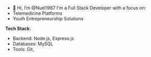 - 👋 Hi, I’m @Nuel1987
I'm a Full Stack Developer with a focus on:
- Telemedicine Platforms
- Youth Entrepreneurship Solutions

**Tech Stack**:
- Backend: Node.js, Express.js
- Databases: MySQL
- Tools: Git, 
<!---
Nuel1987/Nuel1987 is a ✨ special ✨ repository because its `README.md` (this file) appears on your GitHub profile.
You can click the Preview link to take a look at your changes.
--->
